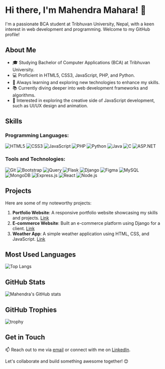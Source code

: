 # Hi there, I'm Mahendra Mahara! 👋

I'm a passionate BCA student at Tribhuvan University, Nepal, with a keen interest in web development and programming. Welcome to my GitHub profile!

## About Me

- 🎓 Studying Bachelor of Computer Applications (BCA) at Tribhuvan University.
- 💻 Proficient in HTML5, CSS3, JavaScript, PHP, and Python.
- 🌱 Always learning and exploring new technologies to enhance my skills.
- 📚 Currently diving deeper into web development frameworks and algorithms.
- 🎨 Interested in exploring the creative side of JavaScript development, such as UI/UX design and animation.

## Skills

### Programming Languages:
![HTML5](https://img.shields.io/badge/-HTML5-E34F26?style=flat-square&logo=html5&logoColor=white)
![CSS3](https://img.shields.io/badge/-CSS3-1572B6?style=flat-square&logo=css3)
![JavaScript](https://img.shields.io/badge/-JavaScript-F7DF1E?style=flat-square&logo=javascript&logoColor=black)
![PHP](https://img.shields.io/badge/-PHP-777BB4?style=flat-square&logo=php&logoColor=white)
![Python](https://img.shields.io/badge/-Python-3776AB?style=flat-square&logo=python&logoColor=white)
![Java](https://img.shields.io/badge/-Java-007396?style=flat-square&logo=java&logoColor=white)
![C](https://img.shields.io/badge/-C-A8B9CC?style=flat-square&logo=c&logoColor=white)
![ASP.NET](https://img.shields.io/badge/-ASP.NET-512BD4?style=flat-square&logo=.net&logoColor=white)

### Tools and Technologies:
![Git](https://img.shields.io/badge/-Git-black?style=flat-square&logo=git)
![Bootstrap](https://img.shields.io/badge/-Bootstrap-563D7C?style=flat-square&logo=bootstrap)
![jQuery](https://img.shields.io/badge/-jQuery-0769AD?style=flat-square&logo=jquery)
![Flask](https://img.shields.io/badge/-Flask-000000?style=flat-square&logo=flask)
![Django](https://img.shields.io/badge/-Django-092E20?style=flat-square&logo=django)
![Figma](https://img.shields.io/badge/-Figma-F24E1E?style=flat-square&logo=figma&logoColor=white)
![MySQL](https://img.shields.io/badge/-MySQL-4479A1?style=flat-square&logo=mysql&logoColor=white)
![MongoDB](https://img.shields.io/badge/-MongoDB-47A248?style=flat-square&logo=mongodb&logoColor=white)
![Express.js](https://img.shields.io/badge/-Express.js-000000?style=flat-square&logo=express&logoColor=white)
![React](https://img.shields.io/badge/-React-61DAFB?style=flat-square&logo=react&logoColor=white)
![Node.js](https://img.shields.io/badge/-Node.js-339933?style=flat-square&logo=node.js&logoColor=white)

## Projects

Here are some of my noteworthy projects:

1. **Portfolio Website**: A responsive portfolio website showcasing my skills and projects. [Link](#)
2. **E-commerce Website**: Built an e-commerce platform using Django for a client. [Link](#)
3. **Weather App**: A simple weather application using HTML, CSS, and JavaScript. [Link](#)

## Most Used Languages

![Top Langs](https://github-readme-stats.vercel.app/api/top-langs/?username=mahendramahara&layout=compact&theme=radical)

## GitHub Stats

![Mahendra's GitHub stats](https://github-readme-stats.vercel.app/api?username=mahendramahara&show_icons=true&theme=radical)

## GitHub Trophies

![trophy](https://github-profile-trophy.vercel.app/?username=mahendramahara)

## Get in Touch

📫 Reach out to me via [email](mailto:mahendramahara246@gmail.com) or connect with me on [LinkedIn](https://www.linkedin.com/in/mahendramahara).

Let's collaborate and build something awesome together! 😊
